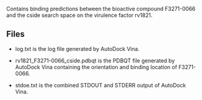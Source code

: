 Contains binding predictions between the bioactive compound F3271-0066 and the cside search space on the virulence factor rv1821.

## Files

- log.txt is the log file generated by AutoDock Vina.

- rv1821_F3271-0066_cside.pdbqt is the PDBQT file generated by AutoDock Vina containing the orientation and binding location of F3271-0066.

- stdoe.txt is the combined STDOUT and STDERR output of AutoDock Vina.

